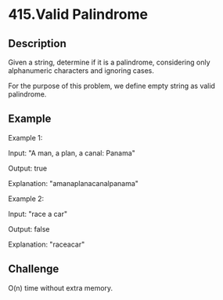 # 415.Valid Palindrome
## Description

Given a string, determine if it is a palindrome, considering only alphanumeric characters and ignoring cases.

For the purpose of this problem, we define empty string as valid palindrome.

## Example
Example 1:

Input: "A man, a plan, a canal: Panama"

Output: true

Explanation: "amanaplanacanalpanama"

Example 2:

Input: "race a car"

Output: false

Explanation: "raceacar"
## Challenge

O(n) time without extra memory.
